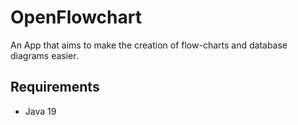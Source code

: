 # OpenFlowchart

An App that aims to make the creation of flow-charts and database diagrams easier.

## Requirements
* Java 19
